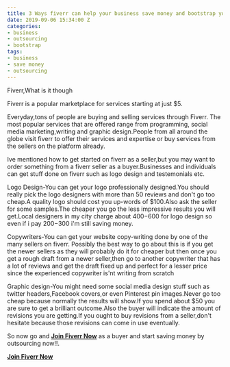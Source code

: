 ```yaml
---
title: 3 Ways fiverr can help your business save money and bootstrap your business
date: 2019-09-06 15:34:00 Z
categories:
- business
- outsourcing
- bootstrap
tags:
- business
- save money
- outsourcing
---
```


Fiverr,What is it though

Fiverr is a popular marketplace for services starting at just $5.

Everyday,tons of people are buying and selling services through Fiverr.
The most popular services that are offered range from programming, social media marketing,writing and graphic design.People from all around the globe visit fiverr to offer  their services and expertise or buy services from the sellers on the platform already.

Ive mentioned how to get started on fiverr as a seller,but you may want to order something from a fiverr seller as a buyer.Businesses and individuals can get stuff done on fiverr such as logo design and testemonials etc.

Logo Design-You can get your logo professionally designed.You should really pick the logo designers with more than 50 reviews and don't go too cheap.A quality logo should cost you up-words of $100.Also ask the seller for some samples.The cheaper you go the less impressive results you will get.Local designers in my city charge about $400-$600 for logo design so even if i pay $200-$300 i'm still saving money.

Copywriters-You can get your website copy-writing done by one of the many sellers on fiverr. Possibly the best way to go about this is if you get the newer sellers as they will probably do it for cheaper but then once you get a rough draft from a newer seller,then go to another copywriter that has a lot of reviews and get the draft fixed up and perfect for a lesser price since the experienced copywriter is'nt writing from scratch

Graphic design-You might need some social media design stuff such as twitter headers,Facebook covers,or even Pinterest pin images.Never go too cheap because normally the results will show.If you spend about $50 you are sure to get a brilliant outcome.Also the buyer will indicate the amount of revisions you are getting.If you ought to buy revisions from a seller,don't hesitate because those revisions can come in use eventually.

So now go and **[Join Fiverr Now](http://www.fiverr.com/s2/656fa8f9ca)** as a buyer and start saving money by outsourcing now!!.

**[Join Fiverr Now](http://www.fiverr.com/s2/656fa8f9ca)**